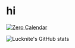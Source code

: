 # hi 

[![Zero Calendar](https://readme-stats.vercel.app/api/pin/?username=Zero-Calendar&repo=zero-calendar)](https://github.com/Zero-Calendar/zero-calendar)

![Lucknite's GitHub stats](https://readme-stats.vercel.app/api?username=x1xhlol&count_private=true&hide=contribs&show_icons=true&theme=transparent)
